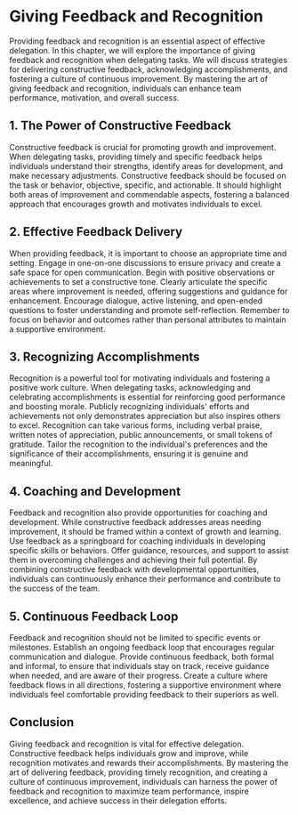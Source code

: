 Giving Feedback and Recognition
==========================================

Providing feedback and recognition is an essential aspect of effective delegation. In this chapter, we will explore the importance of giving feedback and recognition when delegating tasks. We will discuss strategies for delivering constructive feedback, acknowledging accomplishments, and fostering a culture of continuous improvement. By mastering the art of giving feedback and recognition, individuals can enhance team performance, motivation, and overall success.

**1. The Power of Constructive Feedback**
-----------------------------------------

Constructive feedback is crucial for promoting growth and improvement. When delegating tasks, providing timely and specific feedback helps individuals understand their strengths, identify areas for development, and make necessary adjustments. Constructive feedback should be focused on the task or behavior, objective, specific, and actionable. It should highlight both areas of improvement and commendable aspects, fostering a balanced approach that encourages growth and motivates individuals to excel.

**2. Effective Feedback Delivery**
----------------------------------

When providing feedback, it is important to choose an appropriate time and setting. Engage in one-on-one discussions to ensure privacy and create a safe space for open communication. Begin with positive observations or achievements to set a constructive tone. Clearly articulate the specific areas where improvement is needed, offering suggestions and guidance for enhancement. Encourage dialogue, active listening, and open-ended questions to foster understanding and promote self-reflection. Remember to focus on behavior and outcomes rather than personal attributes to maintain a supportive environment.

**3. Recognizing Accomplishments**
----------------------------------

Recognition is a powerful tool for motivating individuals and fostering a positive work culture. When delegating tasks, acknowledging and celebrating accomplishments is essential for reinforcing good performance and boosting morale. Publicly recognizing individuals' efforts and achievements not only demonstrates appreciation but also inspires others to excel. Recognition can take various forms, including verbal praise, written notes of appreciation, public announcements, or small tokens of gratitude. Tailor the recognition to the individual's preferences and the significance of their accomplishments, ensuring it is genuine and meaningful.

**4. Coaching and Development**
-------------------------------

Feedback and recognition also provide opportunities for coaching and development. While constructive feedback addresses areas needing improvement, it should be framed within a context of growth and learning. Use feedback as a springboard for coaching individuals in developing specific skills or behaviors. Offer guidance, resources, and support to assist them in overcoming challenges and achieving their full potential. By combining constructive feedback with developmental opportunities, individuals can continuously enhance their performance and contribute to the success of the team.

**5. Continuous Feedback Loop**
-------------------------------

Feedback and recognition should not be limited to specific events or milestones. Establish an ongoing feedback loop that encourages regular communication and dialogue. Provide continuous feedback, both formal and informal, to ensure that individuals stay on track, receive guidance when needed, and are aware of their progress. Create a culture where feedback flows in all directions, fostering a supportive environment where individuals feel comfortable providing feedback to their superiors as well.

**Conclusion**
--------------

Giving feedback and recognition is vital for effective delegation. Constructive feedback helps individuals grow and improve, while recognition motivates and rewards their accomplishments. By mastering the art of delivering feedback, providing timely recognition, and creating a culture of continuous improvement, individuals can harness the power of feedback and recognition to maximize team performance, inspire excellence, and achieve success in their delegation efforts.
